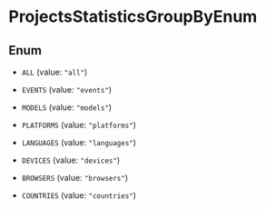 

# ProjectsStatisticsGroupByEnum

## Enum


* `ALL` (value: `"all"`)

* `EVENTS` (value: `"events"`)

* `MODELS` (value: `"models"`)

* `PLATFORMS` (value: `"platforms"`)

* `LANGUAGES` (value: `"languages"`)

* `DEVICES` (value: `"devices"`)

* `BROWSERS` (value: `"browsers"`)

* `COUNTRIES` (value: `"countries"`)



